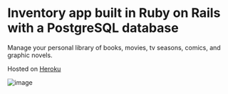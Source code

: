 # Inventory app built in Ruby on Rails with a PostgreSQL database


Manage your personal library of books, movies, tv seasons, comics, and graphic novels.

Hosted on [Heroku](https://brooke-stash.herokuapp.com/)

![image](brookekfox.github.com/project-two-stash/app/assets/home-screenshot.png)
